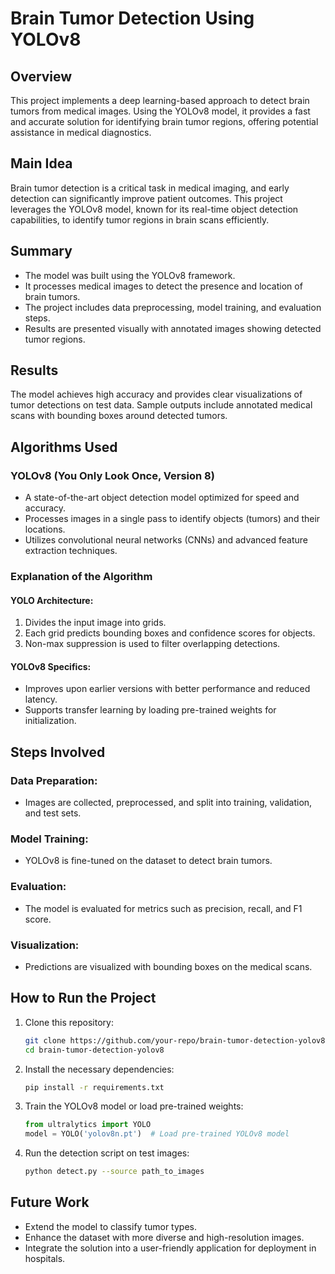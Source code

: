 # Brain Tumor Detection Using YOLOv8

## Overview
This project implements a deep learning-based approach to detect brain tumors from medical images. Using the YOLOv8 model, it provides a fast and accurate solution for identifying brain tumor regions, offering potential assistance in medical diagnostics.

## Main Idea
Brain tumor detection is a critical task in medical imaging, and early detection can significantly improve patient outcomes. This project leverages the YOLOv8 model, known for its real-time object detection capabilities, to identify tumor regions in brain scans efficiently.

## Summary
- The model was built using the YOLOv8 framework.
- It processes medical images to detect the presence and location of brain tumors.
- The project includes data preprocessing, model training, and evaluation steps.
- Results are presented visually with annotated images showing detected tumor regions.

## Results
The model achieves high accuracy and provides clear visualizations of tumor detections on test data. Sample outputs include annotated medical scans with bounding boxes around detected tumors.

## Algorithms Used
### YOLOv8 (You Only Look Once, Version 8)
- A state-of-the-art object detection model optimized for speed and accuracy.
- Processes images in a single pass to identify objects (tumors) and their locations.
- Utilizes convolutional neural networks (CNNs) and advanced feature extraction techniques.

### Explanation of the Algorithm
#### YOLO Architecture:
1. Divides the input image into grids.
2. Each grid predicts bounding boxes and confidence scores for objects.
3. Non-max suppression is used to filter overlapping detections.

#### YOLOv8 Specifics:
- Improves upon earlier versions with better performance and reduced latency.
- Supports transfer learning by loading pre-trained weights for initialization.

## Steps Involved
### Data Preparation:
- Images are collected, preprocessed, and split into training, validation, and test sets.

### Model Training:
- YOLOv8 is fine-tuned on the dataset to detect brain tumors.

### Evaluation:
- The model is evaluated for metrics such as precision, recall, and F1 score.

### Visualization:
- Predictions are visualized with bounding boxes on the medical scans.

## How to Run the Project
1. Clone this repository:
    ```bash
    git clone https://github.com/your-repo/brain-tumor-detection-yolov8.git
    cd brain-tumor-detection-yolov8
    ```

2. Install the necessary dependencies:
    ```bash
    pip install -r requirements.txt
    ```

3. Train the YOLOv8 model or load pre-trained weights:
    ```python
    from ultralytics import YOLO
    model = YOLO('yolov8n.pt')  # Load pre-trained YOLOv8 model
    ```

4. Run the detection script on test images:
    ```bash
    python detect.py --source path_to_images
    ```

## Future Work
- Extend the model to classify tumor types.
- Enhance the dataset with more diverse and high-resolution images.
- Integrate the solution into a user-friendly application for deployment in hospitals.
